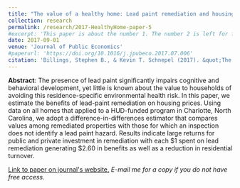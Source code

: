 ```yaml
---
title: "The value of a healthy home: Lead paint remediation and housing values"
collection: research
permalink: /research/2017-HealthyHome-paper-5
#excerpt: 'This paper is about the number 1. The number 2 is left for future work.'
date: 2017-09-01
venue: 'Journal of Public Economics'
#paperurl: 'https://doi.org/10.1016/j.jpubeco.2017.07.006'
citation: 'Billings, Stephen B., & Kevin T. Schnepel (2017). &quot;The value of a healthy home: Lead paint remediation and housing values.&quot; <i>Journal of Public Economics</i>. 153.'
---
```


**Abstract**: The presence of lead paint significantly impairs cognitive and behavioral development, yet little is known about the value to households of avoiding this residence-specific environmental health risk. In this paper, we estimate the benefits of lead-paint remediation on housing prices. Using data on all homes that applied to a HUD-funded program in Charlotte, North Carolina, we adopt a difference-in-differences estimator that compares values among remediated properties with those for which an inspection does not identify a lead paint hazard. Results indicate large returns for public and private investment in remediation with each $1 spent on lead remediation generating $2.60 in benefits as well as a reduction in residential turnover.

[Link to paper on journal's website.](https://doi.org/10.1016/j.jpubeco.2017.07.006) *E-mail me for a copy if you do not have free access.*
